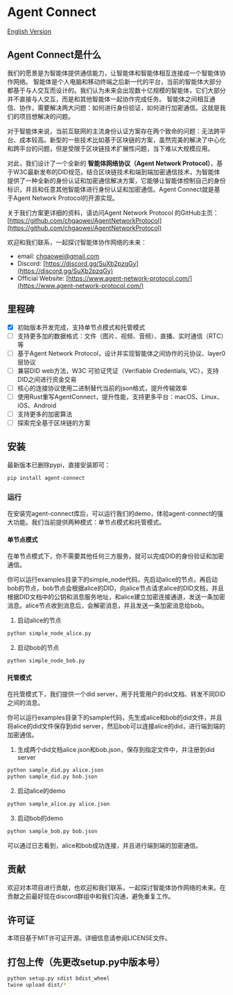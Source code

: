 # Agent Connect
[English Version](README.md)
## Agent Connect是什么

我们的愿景是为智能体提供通信能力，让智能体和智能体相互连接成一个智能体协作网络。
智能体是个人电脑和移动终端之后新一代的平台，当前的智能体大部分都基于与人交互而设计的。我们认为未来会出现数十亿规模的智能体，它们大部分并不直接与人交互，而是和其他智能体一起协作完成任务。
智能体之间相互通信、协作，需要解决两大问题：如何进行身份验证，如何进行加密通信。这就是我们的项目想解决的问题。

对于智能体来说，当前互联网的主流身份认证方案存在两个致命的问题：无法跨平台、成本较高。新型的一些技术比如基于区块链的方案，虽然完美的解决了中心化和跨平台的问题，但是受限于区块链技术扩展性问题，当下难以大规模应用。

对此，我们设计了一个全新的 **智能体网络协议（Agent Network Protocol）**，基于W3C最新发布的DID规范，结合区块链技术和端到端加密通信技术，为智能体提供了一种全新的身份认证和加密通信解决方案，它能够让智能体控制自己的身份标识，并且和任意其他智能体进行身份认证和加密通信。Agent Connect就是基于Agent Network Protocol的开源实现。

关于我们方案更详细的资料，请访问Agent Network Protocol 的GitHub主页：[https://github.com/chgaowei/AgentNetworkProtocol](https://github.com/chgaowei/AgentNetworkProtocol)

欢迎和我们联系，一起探讨智能体协作网络的未来：
- email: chgaowei@gmail.com
- Discord: [https://discord.gg/SuXb2pzqGy](https://discord.gg/SuXb2pzqGy)  
- Official Website: [https://www.agent-network-protocol.com/](https://www.agent-network-protocol.com/)  

## 里程碑

- [x] 初始版本开发完成，支持单节点模式和托管模式
- [ ] 支持更多加的数据格式：文件（图片、视频、音频）、直播、实时通信（RTC）等
- [ ] 基于Agent Network Protocol，设计并实现智能体之间协作的元协议、layer0层协议
- [ ] 兼容DID web方法，W3C 可验证凭证（Verifiable Credentials, VC），支持DID之间进行资金交易
- [ ] 核心的连接协议使用二进制替代当前的json格式，提升传输效率
- [ ] 使用Rust重写AgentConnect，提升性能，支持更多平台：macOS、Linux、iOS、Android
- [ ] 支持更多的加密算法
- [ ] 探索完全基于区块链的方案

## 安装

最新版本已删除pypi，直接安装即可：

```bash
pip install agent-connect
```

### 运行

在安装完agent-connect库后，可以运行我们的demo，体验agent-connect的强大功能。我们当前提供两种模式：单节点模式和托管模式。

#### 单节点模式

在单节点模式下，你不需要其他任何三方服务，就可以完成DID的身份验证和加密通信。

你可以运行examples目录下的simple_node代码，先启动alice的节点，再启动bob的节点，bob节点会根据alice的DID，向alice节点请求alice的DID文档，并且根据DID文档中的公钥和消息服务地址，和alice建立加密连接通道，发送一条加密消息。alice节点收到消息后，会解密消息，并且发送一条加密消息给bob。

1. 启动alice的节点
```bash
python simple_node_alice.py
```

2. 启动bob的节点
```bash
python simple_node_bob.py
``` 

#### 托管模式

在托管模式下，我们提供一个did server，用于托管用户的did文档、转发不同DID之间的消息。

你可以运行examples目录下的sample代码，先生成alice和bob的did文件，并且将alice的did文件保存到did server，然后bob可以连接alice的did，进行端到端的加密通信。

1. 生成两个did文档alice.json和bob.json，保存到指定文件中，并注册到did server
```bash
python sample_did.py alice.json
python sample_did.py bob.json
```

2. 启动alice的demo
```bash
python sample_alice.py alice.json
```

3. 启动bob的demo
```bash
python sample_bob.py bob.json
```

可以通过日志看到，alice和bob成功连接，并且进行端到端的加密通信。

## 贡献

欢迎对本项目进行贡献，也欢迎和我们联系，一起探讨智能体协作网络的未来。在贡献之前最好现在discord群组中和我们沟通，避免重复工作。

## 许可证
    
本项目基于MIT许可证开源。详细信息请参阅LICENSE文件。

## 打包上传（先更改setup.py中版本号）

```bash
python setup.py sdist bdist_wheel 
twine upload dist/*        
```

